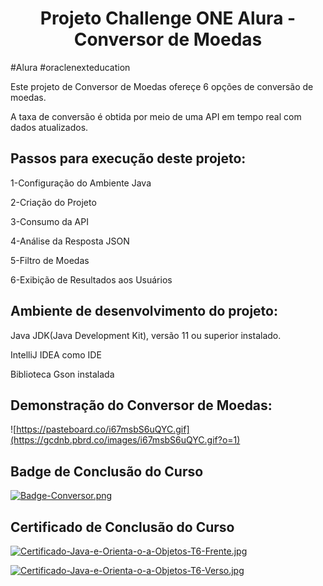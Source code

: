 <h1 align="center">Projeto Challenge ONE Alura - Conversor de Moedas</h1>

#Alura #oraclenexteducation

Este projeto de Conversor de Moedas ofereçe 6 opções de conversão de moedas.
<p>A taxa de conversão é obtida por meio de uma API em tempo real com dados atualizados.</p>

<h2>Passos para execução deste projeto:</h2>

<p>1-Configuração do Ambiente Java</p>
<p>2-Criação do Projeto</p>
<p>3-Consumo da API</p>
<p>4-Análise da Resposta JSON</p>
<p>5-Filtro de Moedas</p>
<p>6-Exibição de Resultados aos Usuários</p>

<h2>Ambiente de desenvolvimento do projeto:</h2>
<p>Java JDK(Java Development Kit), versão 11 ou superior instalado.</p>
<p>IntelliJ IDEA como IDE</p>
<p>Biblioteca Gson instalada</p>

<h2>Demonstração do Conversor de Moedas:</h2>

![https://pasteboard.co/i67msbS6uQYC.gif](https://gcdnb.pbrd.co/images/i67msbS6uQYC.gif?o=1)

<h2>Badge de Conclusão do Curso</h2>

[![Badge-Conversor.png](https://i.postimg.cc/G3yDRH8C/Badge-Conversor.png)](https://postimg.cc/XXnqcNkH)

<h2>Certificado de Conclusão do Curso</h2>

[![Certificado-Java-e-Orienta-o-a-Objetos-T6-Frente.jpg](https://i.postimg.cc/bvc2pYRs/Certificado-Java-e-Orienta-o-a-Objetos-T6-Frente.jpg)](https://postimg.cc/xX5dP2h2)

[![Certificado-Java-e-Orienta-o-a-Objetos-T6-Verso.jpg](https://i.postimg.cc/GpK3Vbg0/Certificado-Java-e-Orienta-o-a-Objetos-T6-Verso.jpg)](https://postimg.cc/R33znxzG)

